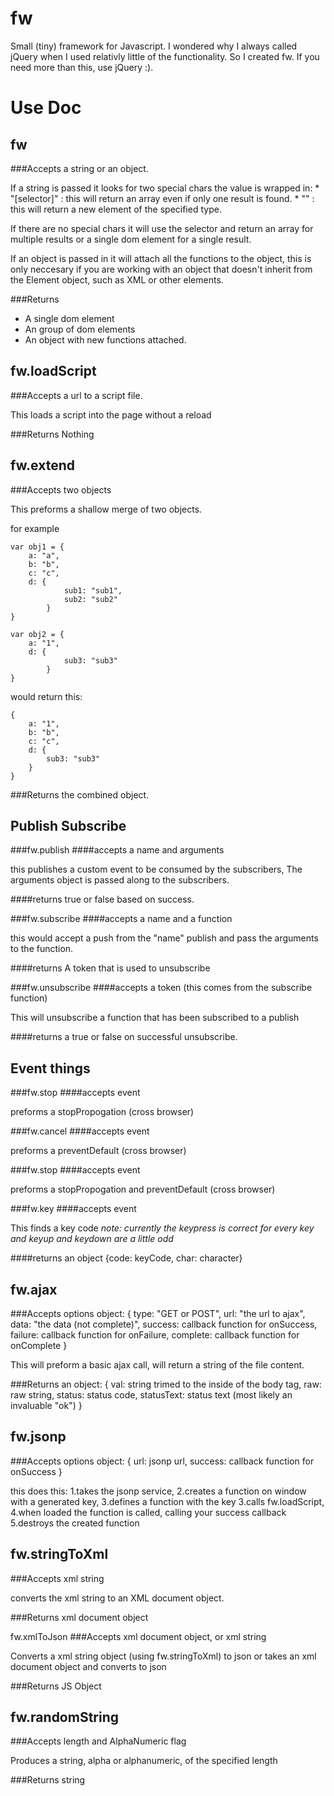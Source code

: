 fw
==

Small (tiny) framework for Javascript. I wondered why I always called jQuery when I used relativly little of the functionality. So I created fw. If you need more than this, use jQuery :).

Use Doc
==

fw
--

###Accepts
a string or an object.

If a string is passed it looks for two special chars the value is wrapped in:
	*	"[selector]" : this will return an array even if only one result is found.
	*	"<elementType>" : this will return a new element of the specified type.

If there are no special chars it will use the selector and return an array for multiple results or a single dom element for a single result.

If an object is passed in it will attach all the functions to the object, this is only neccesary if you are working with an object that doesn't inherit from the Element object, such as XML or other elements.

###Returns
*	A single dom element
*	An group of dom elements
*	An object with new functions attached.

fw.loadScript
-------------
###Accepts
a url to a script file.

This loads a script into the page without a reload

###Returns
Nothing

fw.extend
---------
###Accepts
two objects

This preforms a shallow merge of two objects.

for example

	var obj1 = {
		a: "a",
		b: "b",
		c: "c",
		d: {
				sub1: "sub1",
				sub2: "sub2"
			}
	}

	var obj2 = {
		a: "1",
		d: {
				sub3: "sub3"
			}
	}

would return this:

	{
		a: "1",
		b: "b",
		c: "c",
		d: {
			sub3: "sub3"
		}
	}

###Returns
the combined object.

Publish Subscribe
-----------------

###fw.publish
####accepts
a name and arguments

this publishes a custom event to be consumed by the subscribers, The arguments object is passed along to the subscribers.

####returns
true or false based on success.

###fw.subscribe
####accepts
a name and a function

this would accept a push from the "name" publish and pass the arguments to the function.

####returns
A token that is used to unsubscribe

###fw.unsubscribe
####accepts
a token (this comes from the subscribe function)

This will unsubscribe a function that has been subscribed to a publish

####returns
a true or false on successful unsubscribe.

Event things
------------

###fw.stop
####accepts
event

preforms a stopPropogation (cross browser)

###fw.cancel
####accepts
event

preforms a preventDefault (cross browser)

###fw.stop
####accepts
event

preforms a stopPropogation and preventDefault (cross browser)

###fw.key
####accepts
event

This finds a key code
*note: currently the keypress is correct for every key and keyup and keydown are a little odd*

####returns
an object {code: keyCode, char: character}

fw.ajax
-------
###Accepts
options object:
	{
		type: "GET or POST",
		url: "the url to ajax",
		data: "the data (not complete)",
		success: callback function for onSuccess,
		failure: callback function for onFailure,
		complete: callback function for onComplete
	}

This will preform a basic ajax call, will return a string of the file content.

###Returns
an object:
	{
		val: string trimed to the inside of the body tag,
		raw: raw string,
		status: status code,
		statusText: status text (most likely an invaluable "ok")
	}

fw.jsonp
--------
###Accepts
options object:
	{
		url: jsonp url,
		success: callback function for onSuccess
	}

this does this:
1.takes the jsonp service,
2.creates a function on window with a generated key,
3.defines a function with the key
3.calls fw.loadScript,
4.when loaded the function is called, calling your success callback
5.destroys the created function

fw.stringToXml
--------------
###Accepts
xml string

converts the xml string to an XML document object.

###Returns
xml document object

fw.xmlToJson
###Accepts
xml document object, or xml string

Converts a xml string object (using fw.stringToXml) to json or takes an xml document object and converts to json

###Returns
JS Object

fw.randomString
---------------
###Accepts
length and AlphaNumeric flag

Produces a string, alpha or alphanumeric, of the specified length

###Returns
string

